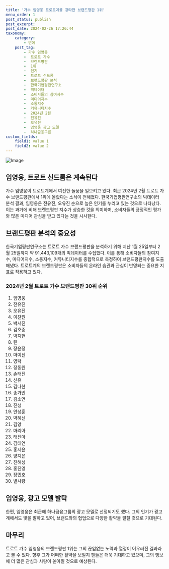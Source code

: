 ```yaml
---
title: '가수 임영웅 트로트계를 강타한 브랜드평판 1위'
menu_order: 1
post_status: publish
post_excerpt: 
post_date: 2024-02-26 17:26:44
taxonomy:
    category:
        - 연예
    post_tag:
        - 가수 임영웅
        -  트로트 가수
        -  브랜드평판
        -  1위
        -  인기
        -  트로트 신드롬
        -  브랜드평판 분석
        -  한국기업평판연구소
        -  빅데이터
        -  소비자들의 참여지수
        -  미디어지수
        -  소통지수
        -  커뮤니티지수
        -  2024년 2월
        -  전유진
        -  오유진
        -  임영웅 광고 모델
        -  하나금융그룹
custom_fields:
    field1: value 1
    field2: value 2
---
```


![Image](https://ssl.pstatic.net/mimgnews/image/241/2024/02/25/0003331733_001_20240225104601383.jpg?type=w540)

## 임영웅, 트로트 신드롬은 계속된다
가수 임영웅이 트로트계에서 여전한 돌풍을 일으키고 있다. 최근 2024년 2월 트로트 가수 브랜드평판에서 1위에 올랐다는 소식이 전해졌다. 한국기업평판연구소의 빅데이터 분석 결과, 임영웅은 전유진, 오유진 순으로 높은 인기를 누리고 있는 것으로 나타났다. 이는 과거에 비해 브랜드평판 지수가 상승한 것을 의미하며, 소비자들의 긍정적인 평가와 많은 미디어 관심을 받고 있다는 것을 시사한다.
## 브랜드평판 분석의 중요성
한국기업평판연구소는 트로트 가수 브랜드평판을 분석하기 위해 지난 1월 25일부터 2월 25일까지 약 91,443,109개의 빅데이터를 수집했다. 이를 통해 소비자들의 참여지수, 미디어지수, 소통지수, 커뮤니티지수를 종합적으로 측정하여 브랜드평판지수를 도출해냈다. 트로트계의 브랜드평판은 소비자들의 온라인 습관과 관심이 반영되는 중요한 지표로 작용하고 있다.
### 2024년 2월 트로트 가수 브랜드평판 30위 순위
1. 임영웅
2. 전유진
3. 오유진
4. 이찬원
5. 박서진
6. 김호중
7. 박지현
8. 린
9. 장윤정
10. 마이진
11. 영탁
12. 정동원
13. 손태진
14. 신유
15. 김다현
16. 송가인
17. 김소연
18. 진성
19. 안성훈
20. 박혜신
21. 김양
22. 마리아
23. 태진아
24. 김태연
25. 홍지윤
26. 양지은
27. 진해성
28. 홍진영
29. 장민호
30. 별사랑
## 임영웅, 광고 모델 발탁
한편, 임영웅은 최근에 하나금융그룹의 광고 모델로 선정되기도 했다. 그의 인기가 광고계에서도 빛을 발하고 있어, 브랜드와의 협업으로 다양한 활약을 펼칠 것으로 기대된다.
## 마무리
트로트 가수 임영웅의 브랜드평판 1위는 그의 끊임없는 노력과 열정이 어우러진 결과라고 볼 수 있다. 향후 그가 어떠한 활약을 보일지 팬들은 더욱 기대하고 있으며, 그의 행보에 더 많은 관심과 사랑이 쏟아질 것으로 예상된다.
